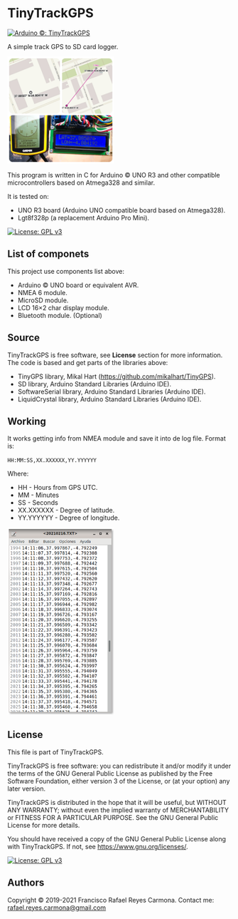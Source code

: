 # TinyTrackGPS
[![Arduino ©: TinyTrackGPS](https://img.shields.io/badge/Arduino©-TinyTrackGPS-red?style=for-the-badge&logo=arduino)](README.md)

A simple track GPS to SD card logger. 

<img alt="Location example." src="images/image1.jpg" width="240">&nbsp;

This program is written in C for Arduino © UNO R3 and other compatible microcontrollers based on Atmega328 and similar. 

It is tested on:
* UNO R3 board (Arduino UNO compatible board based on Atmega328). 
* Lgt8f328p (a replacement Arduino Pro Mini). 

[![License: GPL v3](https://img.shields.io/badge/License-GPLv3-blue.svg)](LICENSE)

## List of componets

This project use components list above:

  * Arduino © UNO board or equivalent AVR. 
  * NMEA 6 module. 
  * MicroSD module. 
  * LCD 16×2 char display module. 
  * Bluetooth module. (Optional) 

## Source

TinyTrackGPS is free software, see **License** section for more information. The code is based and get parts of the libraries above:

  * TinyGPS library, Mikal Hart (https://github.com/mikalhart/TinyGPS).
  * SD library, Arduino Standard Libraries (Arduino IDE).
  * SoftwareSerial library, Arduino Standard Libraries (Arduino IDE).
  * LiquidCrystal library, Arduino Standard Libraries (Arduino IDE).

## Working

It works getting info from NMEA module and save it into de log file. Format is:

`HH:MM:SS,XX.XXXXXX,YY.YYYYYY`

Where:
  * HH - Hours from GPS UTC.
  * MM - Minutes
  * SS - Seconds
  * XX.XXXXXX - Degree of latitude.
  * YY.YYYYYY - Degree of longitude.

<img alt="Log File." src="images/image2.png" width="240">&nbsp;

## License

This file is part of TinyTrackGPS.

TinyTrackGPS is free software: you can redistribute it and/or modify it under the terms of the GNU General Public License as published by the Free Software Foundation, either version 3 of the License, or (at your option) any later version.

TinyTrackGPS is distributed in the hope that it will be useful, but WITHOUT ANY WARRANTY; without even the implied warranty of MERCHANTABILITY or FITNESS FOR A PARTICULAR PURPOSE.  See the GNU General Public License for more details.

You should have received a copy of the GNU General Public License along with TinyTrackGPS.  If not, see <https://www.gnu.org/licenses/>.

[![License: GPL v3](https://img.shields.io/badge/License-GPLv3-blue.svg)](LICENSE)

## Authors

Copyright © 2019-2021 Francisco Rafael Reyes Carmona. 
Contact me: rafael.reyes.carmona@gmail.com 
